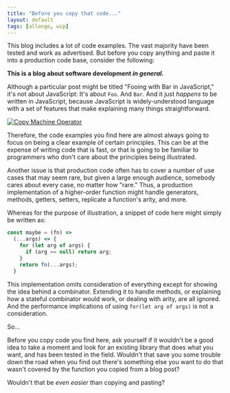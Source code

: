 ```yaml
---
title: "Before you copy that code..."
layout: default
tags: [allonge, wip]
---
```


This blog includes a lot of code examples. The vast majority have been tested and work as advertised. But before you copy anything and paste it into a production code base, consider the following:

**This is a blog about software development *in general*.**

Although a particular post might be titled "Fooing with Bar in JavaScript," it's not about JavaScript: It's about `Foo`. And `Bar`. And it just *happens* to be written in JavaScript, because JavaScript is widely-understood language with a set of features that make explaining many things straightforward.

[![Copy Machine Operator](/assets/images/copy-machine-operator.jpg)](https://www.flickr.com/photos/wonderlane/3234368267)

Therefore, the code examples you find here are almost always going to focus on being a clear example of certain principles. This can be at the expense of writing code that is fast, or that is going to be familiar to programmers who don't care about the principles being illustrated.

Another issue is that production code often has to cover a number of use cases that may seem rare, but given a large enough audience, somebody cares about every case, no matter how "rare." Thus, a production implementation of a higher-order function might handle generators, methods, getters, setters, replicate a function's arity, and more.

Whereas for the purpose of illustration, a snippet of code here might simply be written as:

```javascript
const maybe = (fn) =>
  (...args) => {
    for (let arg of args) {
      if (arg == null) return arg;
    }
    return fn(...args);
  }
```

This implementation omits consideration of everything except for showing the idea behind a combinator. Extending it to handle methods, or explaining how a stateful combinator would work, or dealing with arity, are all ignored. And the performance implications of using `for(let arg of args)` is not a consideration.

So...

Before you copy code you find here, ask yourself if it wouldn't be a good idea to take a moment and look for an existing library that does what you want, and has been tested in the field. Wouldn't that save you some trouble down the road when you find out there's something else you want to do that wasn't covered by the function you copied from a blog post?

Wouldn't that be *even easier* than copying and pasting?

